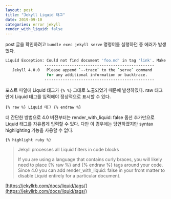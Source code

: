 ```yaml
---
layout: post
title: "Jekyll Liquid 태그"
date: 2019-09-10
categories: error jekyll
render_with_liquid: false
---
```


post 글을 확인하려고 `bundle exec jekyll serve` 명령어를 실행하던 중 에러가 발생했다.
```bash
Liquid Exception: Could not find document 'foo.md' in tag 'link'. Make sure the document exists and the path is correct. in D:/workspace/blog/jdae02.github.io/_posts/2019-09-10-error-bundler.md
                 ------------------------------------------------
   Jekyll 4.0.0   Please append `--trace` to the `serve` command
                  for any additional information or backtrace.
                 ------------------------------------------------
```
포스트 파일에 Liquid 태그가 `{% %}` 그대로 노출되었기 때문에 발생하였다.
raw 태그 안에 Liquid 태그를 입력해야 정상적으로 표시할 수 있다.

`{% raw %} Liquid 태그 {% endraw %}`

더 간단한 방법으로 4.0 버전부터는 render_with_liquid: false 옵션 추가만으로 Liquid 태그를 자유롭게 입력할 수 있다.
다만 이 경우에는 당연하겠지만 syntax highlighting 기능을 사용할 수 없다.

`{% highlight ruby %}`


>Jekyll processes all Liquid filters in code blocks
>
>If you are using a language that contains curly braces, you will likely need to place {% raw %} and {% endraw %} tags around your code. Since 4.0 you can add render_with_liquid: false in your front matter to disable Liquid entirely for a particular document.

[https://jekyllrb.com/docs/liquid/tags/](https://jekyllrb.com/docs/liquid/tags/)
